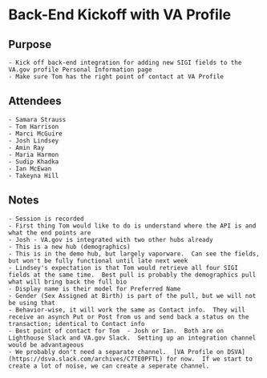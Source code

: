 # Back-End Kickoff with VA Profile

## Purpose
	- Kick off back-end integration for adding new SIGI fields to the VA.gov profile Personal Information page
	- Make sure Tom has the right point of contact at VA Profile

## Attendees
	- Samara Strauss
 	- Tom Harrison
 	- Marci McGuire
	- Josh Lindsey
	- Amin Ray
	- Maria Harmon
	- Sudip Khadka
	- Ian McEwan
	- Takeyna Hill

## Notes
	- Session is recorded
	- First thing Tom would like to do is understand where the API is and what the end points are
	- Josh - VA.gov is integrated with two other hubs already
	- This is a new hub (demographics)
	- This is in the demo hub, but largely vaporware.  Can see the fields, but won't be fully functional until late next week
	- Lindsey's expectation is that Tom would retrieve all four SIGI fields at the same time.  Best pull is probably the demographics pull what will bring back the full bio
	- Display name is their model for Preferred Name
	- Gender (Sex Assigned at Birth) is part of the pull, but we will not be using that
	- Behavior-wise, it will work the same as Contact info.  They will receive an asynch Put or Post from us and send back a status on the transaction; identical to Contact info
	- Best point of contact for Tom  - Josh or Ian.  Both are on Lighthouse Slack and VA.gov Slack.  Setting up an integration channel would be advantageous
	- We probably don't need a separate channel.  [VA Profile on DSVA](https://dsva.slack.com/archives/C7TE0PFTL) for now.  If we start to create a lot of noise, we can create a seperate channel.
